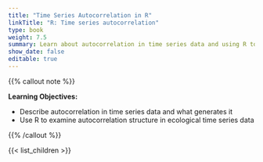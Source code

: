 ```yaml
---
title: "Time Series Autocorrelation in R"
linkTitle: "R: Time series autocorrelation"
type: book
weight: 7.5
summary: Learn about autocorrelation in time series data and using R to examine it
show_date: false
editable: true
---
```


{{% callout note %}}

**Learning Objectives:**
* Describe autocorrelation in time series data and what generates it
* Use R to examine autocorrelation structure in ecological time series data

{{% /callout %}}

{{< list_children >}}

